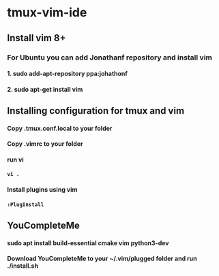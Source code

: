 # tmux-vim-ide

## Install vim 8+
### For Ubuntu you can add Jonathanf repository and install vim
#### 1. sudo add-apt-repository ppa:johathonf
#### 2. sudo apt-get install vim
## Installing configuration for tmux and vim
#### Copy .tmux.conf.local to your <home> folder
#### Copy .vimrc to your <home> folder
#### run vi
#### `vi .`
#### Install plugins using vim
#### `:PlugInstall`
## YouCompleteMe
#### sudo apt install build-essential cmake vim python3-dev
#### Download YouCompleteMe to your ~/.vim/plugged folder and run ./install.sh
